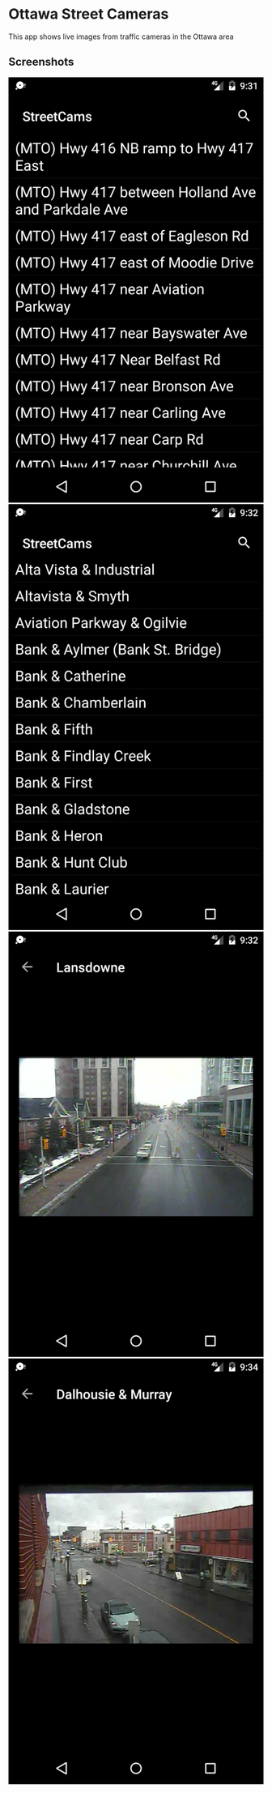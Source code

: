 # Ottawa Street Cameras
This app shows live images from traffic cameras in the Ottawa area

## Screenshots
![alt text](https://github.com/JsonTextfield/OttawaStreetCameras/blob/master/Screenshot_1480170696.png)
![alt text](https://github.com/JsonTextfield/OttawaStreetCameras/blob/master/Screenshot_1480170742.png)
![alt text](https://github.com/JsonTextfield/OttawaStreetCameras/blob/master/Screenshot_1480170765.png)
![alt text](https://github.com/JsonTextfield/OttawaStreetCameras/blob/master/Screenshot_1480170872.png)

